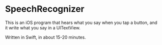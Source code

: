 # SpeechRecognizer
This is an iOS program that hears what you say when you tap a button, and it write what you say in a UITextView.

Written in Swift, in about 15-20 minutes.
